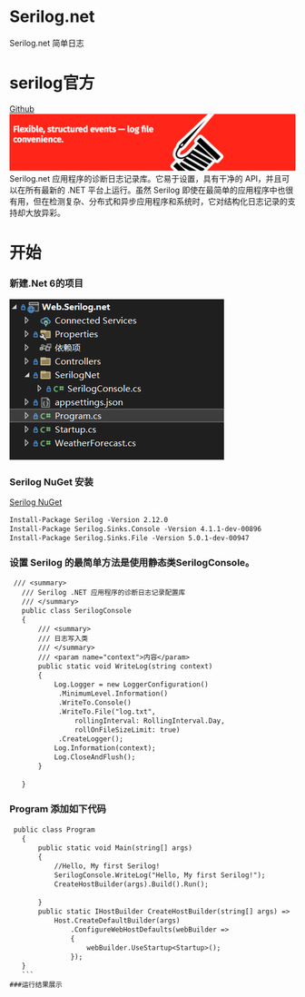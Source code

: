 # Serilog.net
Serilog.net 简单日志

# serilog官方
   [Github](https://github.com/serilog/serilog) 
   ![image](https://github.com/Justin1107-good/Serilog.net/blob/cb7bcab196966b6e70f26917492492c84778b17d/11.png)
 Serilog.net 应用程序的诊断日志记录库。它易于设置，具有干净的 API，并且可以在所有最新的 .NET 平台上运行。虽然 Serilog 即使在最简单的应用程序中也很有用，但在检测复杂、分布式和异步应用程序和系统时，它对结构化日志记录的支持却大放异彩。
 
 # 开始
 ### 新建.Net 6的项目
 ![image](https://github.com/Justin1107-good/Serilog.net/blob/5bb21cba9dd230a7ca9ee3a231c1bcddb9da0c82/Project%20structure%20diagram.png)
 
 ### Serilog NuGet 安装
 [Serilog NuGet](https://www.nuget.org/packages?q=Serilog)
 ```
 Install-Package Serilog -Version 2.12.0
 Install-Package Serilog.Sinks.Console -Version 4.1.1-dev-00896
 Install-Package Serilog.Sinks.File -Version 5.0.1-dev-00947
 ```
 ### 设置 Serilog 的最简单方法是使用静态类SerilogConsole。
 ```
  /// <summary>
    /// Serilog .NET 应用程序的诊断日志记录配置库
    /// </summary>
    public class SerilogConsole
    {
        /// <summary>
        /// 日志写入类
        /// </summary>
        /// <param name="context">内容</param>
        public static void WriteLog(string context)
        {
            Log.Logger = new LoggerConfiguration()
             .MinimumLevel.Information()
             .WriteTo.Console() 
             .WriteTo.File("log.txt",
                 rollingInterval: RollingInterval.Day,
                 rollOnFileSizeLimit: true)
             .CreateLogger();
            Log.Information(context);
            Log.CloseAndFlush();
        }

    }
 ```
 
 ### Program 添加如下代码
 ```
  public class Program
    {
        public static void Main(string[] args)
        {
            //Hello, My first Serilog!
            SerilogConsole.WriteLog("Hello, My first Serilog!");
            CreateHostBuilder(args).Build().Run();
          
        } 
        public static IHostBuilder CreateHostBuilder(string[] args) =>
            Host.CreateDefaultBuilder(args)
                .ConfigureWebHostDefaults(webBuilder =>
                {
                    webBuilder.UseStartup<Startup>();
                });
    }
    ```
 ###运行结果展示
 
